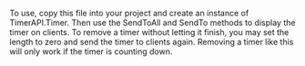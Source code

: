 To use, copy this file into your project and create an instance of TimerAPI.Timer. Then use the SendToAll and SendTo methods to display the timer on clients. To remove a timer without letting it finish, you may set the length to zero and send the timer to clients again. Removing a timer like this will only work if the timer is counting down.
